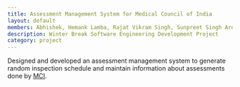 ```yaml
---
title: Assessment Management System for Medical Council of India
layout: default
members: Abhishek, Hemank Lamba, Rajat Vikram Singh, Sunpreet Singh Arora
description: Winter Break Software Engineering Development Project
category: project
---
```


Designed and developed an assessment management system to generate random inspection schedule and maintain information about assessments done by [MCI](http://www.mciindia.org/).